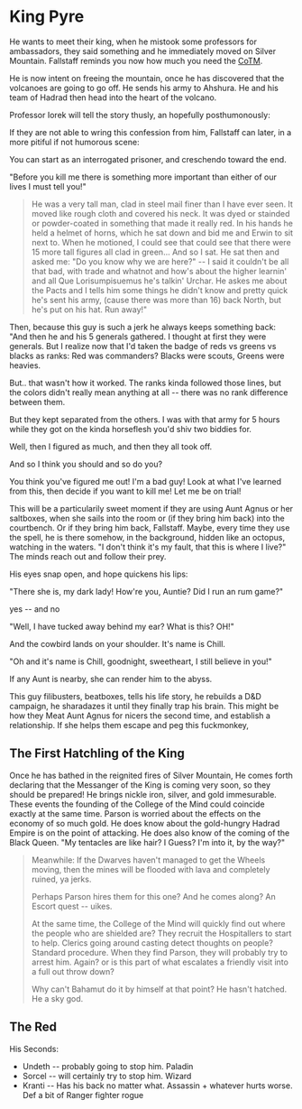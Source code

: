 # King Pyre

He wants to meet their king, when he mistook some professors for ambassadors, they said something and he immediately moved on Silver Mountain. Fallstaff reminds you now how much you need the [CoTM](/c/mind).

He is now intent on freeing the mountain, once he has discovered that the volcanoes are going to go off. He sends his army to Ahshura.  He and his team of Hadrad then head into the heart of the volcano.

Professor Iorek will tell the story thusly, an hopefully posthumonously: 

If they are not able to wring this confession from him, Fallstaff can later, in a more pitiful if not humorous scene:

You can start as an interrogated prisoner, and creschendo toward the end.

"Before you kill me there is something more important than either of our lives I must tell you!"

> He was a very tall man, clad in steel mail finer than I have ever seen. It moved like rough cloth and covered his neck. It was dyed or stainded or powder-coated in something that made it really red. In his hands he held a helmet of horns, which he sat down and bid me and Erwin to sit next to. When he motioned, I could see that could see that there were 15 more tall figures all clad in green... And so I sat. He sat then and asked me: "Do you know why we are here?" -- I said it couldn't be all that bad, with trade and whatnot and how's about the higher learnin' and all Que Lorisumpisuemus he's talkin' Urchar. He askes me about the Pacts and I tells him some things he didn't know and pretty quick he's sent his army, (cause there was more than 16) back North, but he's put on his hat. Run away!"

Then, because this guy is such a jerk he always keeps something back:
"And then he and his 5 generals gathered. I thought at first they were generals. But I realize now that I'd taken the badge of reds vs greens vs blacks as ranks: Red was commanders? Blacks were scouts, Greens were heavies.

But.. that wasn't how it worked. The ranks kinda followed those lines, but the colors didn't really mean anything at all -- there was no rank difference between them.

But they kept separated from the others. I was with that army for 5 hours while they got on the kinda horseflesh you'd shiv two biddies for. 

Well, then I figured as much, and then they all took off.

And so I think you should and so do you?

You think you've figured me out! I'm a bad guy! Look at what I've learned from this, then decide if you want to kill me! Let me be on trial!

This will be a particularily sweet moment if they are using Aunt Agnus or her saltboxes, when she sails into the room or (if they bring him back) into the courtbench. Or if they bring him back, Fallstaff. Maybe, every time they use the spell, he is there somehow, in the background, hidden like an octopus, watching in the waters. "I don't think it's my fault, that this is where I live?" The minds reach out and follow their prey.

His eyes snap open, and hope quickens his lips:

"There she is, my dark lady! How're you, Auntie? Did I run an rum game?"

yes -- and no

"Well, I have tucked away behind my ear? What is this? OH!"

And the cowbird lands on your shoulder. It's name is Chill.

"Oh and it's name is Chill, goodnight, sweetheart, I still believe in you!"

If any Aunt is nearby, she can render him to the abyss.

This guy filibusters, beatboxes, tells his life story, he rebuilds a D&D campaign, he sharadazes it until they finally trap his brain. This might be how they Meat Aunt Agnus for nicers the second time, and establish a relationship. If she helps them escape and peg this fuckmonkey, 

## The First Hatchling of the King

Once he has bathed in the reignited fires of Silver Mountain, He comes forth declaring that the Messanger of the King is coming very soon, so they should be prepared! He brings nickle iron, silver, and gold immesurable. These events the founding of the College of the Mind could coincide exactly at the same time. Parson is worried about the effects on the economy of so much gold. He does know about the gold-hungry Hadrad Empire is on the point of attacking. He does also know of the coming of the Black Queen. "My tentacles are like hair? I Guess? I'm into it, by the way?" 

> Meanwhile:
> If the Dwarves haven't managed to get the Wheels moving, then the mines will be flooded with lava and completely ruined, ya jerks.
>
> Perhaps Parson hires them for this one? And he comes along? An Escort quest -- uikes.
>
> At the same time, the College of the Mind will quickly find out where the people who are shielded are? They recruit the Hospitallers to start to help. Clerics going around casting detect thoughts on people? Standard procedure. When they find Parson, they will probably try to arrest him. Again? or is this part of what escalates a friendly visit into a full out throw down?
>
> Why can't Bahamut do it by himself at that point? He hasn't hatched. He a sky god.

## The Red

His Seconds:
 - Undeth -- probably going to stop him. Paladin
 - Sorcel -- will certainly try to stop him. Wizard
 - Kranti -- Has his back no matter what. Assassin + whatever hurts worse. Def a bit of Ranger fighter rogue